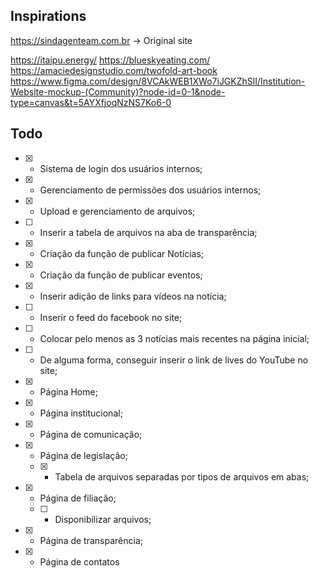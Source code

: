 ## Inspirations
https://sindagenteam.com.br -> Original site

https://itaipu.energy/
https://blueskyeating.com/
https://amaciedesignstudio.com/twofold-art-book
https://www.figma.com/design/8VCAkWEB1XWo7iJGKZhSlI/Institution-Website-mockup-(Community)?node-id=0-1&node-type=canvas&t=5AYXfjoqNzNS7Ko6-0

## Todo

- [x] - Sistema de login dos usuários internos;
- [x] - Gerenciamento de permissões dos usuários internos;
- [x] - Upload e gerenciamento de arquivos;
- [ ] - Inserir a tabela de arquivos na aba de transparência;
- [x] - Criação da função de publicar Notícias;
- [x] - Criação da função de publicar eventos;
- [x] - Inserir adição de links para vídeos na notícia;
- [ ] - Inserir o feed do facebook no site;
- [ ] - Colocar pelo menos as 3 notícias mais recentes na página inicial;
- [ ] - De alguma forma, conseguir inserir o link de lives do YouTube no site;
- [x] - Página Home;
- [x] - Página institucional;
- [x] - Página de comunicação;
- [x] - Página de legislação;
  - [x] - Tabela de arquivos separadas por tipos de arquivos em abas; 
- [x] - Página de filiação;
  - [ ] - Disponibilizar arquivos; 
- [x] - Página de transparência;
- [x] - Página de contatos